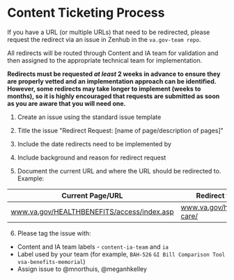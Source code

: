 # Content Ticketing Process

If you have a URL (or multiple URLs) that need to be redirected, please request the redirect via an issue in Zenhub in the ```va.gov-team repo```. 

All redirects will be routed through Content and IA team for validation and then assigned to the appropriate technical team for implementation. 

**Redirects must be requested *at least* 2 weeks in advance to ensure they are properly vetted and an implementation approach can be identified. However, some redirects may take longer to implement (weeks to months), so it is highly encouraged that requests are submitted as soon as you are aware that you will need one.**

1. Create an issue using the standard issue template

2. Title the issue "Redirect Request: [name of page/description of pages]"

3. Include the date redirects need to be implemented by

4. Include background and reason for redirect request

5. Document the current URL and where the URL should be redirected to.  Example:

Current Page/URL  |  Redirect to
---  |  ---
www.va.gov/HEALTHBENEFITS/access/index.asp | www.va.gov/health-care/

6. Please tag the issue with:
- Content and IA team labels  - `content-ia-team` and `ia` 
- Label used by your team (for example, ```BAH-526``` ```GI Bill Comparison Tool``` ```vsa-benefits-memorial```)
- Assign issue to @mnorthuis, @meganhkelley
